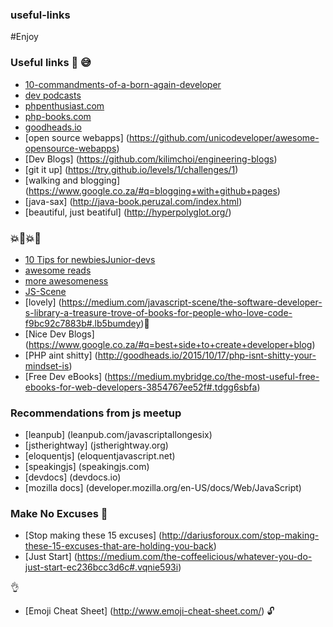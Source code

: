 ### useful-links
#Enjoy

### Useful links :muscle: :sweat_smile:
  * [10-commandments-of-a-born-again-developer](http://goodheads.io/2015/07/26/the-10-commandments-of-a-born-again-developer)
  * [dev podcasts](http://goodheads.io/2016/02/24/how-i-learn-and-keep-up-with-the-tech-times-podcasts)
  * [phpenthusiast.com](http://phpenthusiast.com)
  * [php-books.com](http://php-books.com/)
  * [goodheads.io](http://goodheads.io)
  * [open source webapps] (https://github.com/unicodeveloper/awesome-opensource-webapps)
  * [Dev Blogs] (https://github.com/kilimchoi/engineering-blogs)
  * [git it up] (https://try.github.io/levels/1/challenges/1) 
  * [walking and blogging] (https://www.google.co.za/#q=blogging+with+github+pages)
  * [java-sax] (http://java-book.peruzal.com/index.html)
  * [beautiful, just beatiful] (http://hyperpolyglot.org/)

### :boom::school_satchel::boom::school_satchel:
  * [10 Tips for newbiesJunior-devs](http://goodheads.io/2015/07/09/10-tips-for-newbiesjunior-developers)
  * [awesome reads](https://github.com/bevacqua/reads)
  * [more awesomeness](https://github.com/jlevy/awesome-github)
  * [JS-Scene](https://medium.com/javascript-scene)
  * [lovely] (https://medium.com/javascript-scene/the-software-developer-s-library-a-treasure-trove-of-books-for-people-who-love-code-f9bc92c7883b#.lb5bumdey):strawberry:
  * [Nice Dev Blogs] (https://www.google.co.za/#q=best+side+to+create+developer+blog)
  * [PHP aint shitty] (http://goodheads.io/2015/10/17/php-isnt-shitty-your-mindset-is)
  * [Free Dev eBooks] (https://medium.mybridge.co/the-most-useful-free-ebooks-for-web-developers-3854767ee52f#.tdgg6sbfa)
  
   
### Recommendations from js meetup

  * [leanpub] (leanpub.com/javascriptallongesix)
  * [jstherightway] (jstherightway.org)
  * [eloquentjs] (eloquentjavascript.net)
  * [speakingjs] (speakingjs.com)
  * [devdocs] (devdocs.io)
  * [mozilla docs] (developer.mozilla.org/en-US/docs/Web/JavaScript)
  
  ### Make No Excuses :raised_hands:
  * [Stop making these 15 excuses] (http://dariusforoux.com/stop-making-these-15-excuses-that-are-holding-you-back)
  * [Just Start] (https://medium.com/the-coffeelicious/whatever-you-do-just-start-ec236bcc3d6c#.vqnie593i)
  
  :ok_hand:
  * [Emoji Cheat Sheet] (http://www.emoji-cheat-sheet.com/) :unlock:
